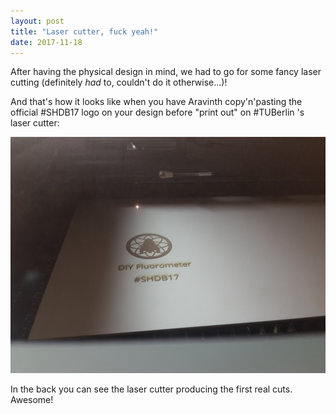 ```yaml
---
layout: post
title: "Laser cutter, fuck yeah!"
date: 2017-11-18
---
```


After having the physical design in mind, we had to go for some fancy laser
cutting (definitely _had_ to, couldn't do it otherwise...)!

And that's how it looks like when you have Aravinth copy'n'pasting the official
#SHDB17 logo on your design before "print out" on #TUBerlin 's laser cutter:

<img src="./docs/images/20171118_150620.jpg" /> 

In the back you can see the laser cutter producing the first real cuts.
Awesome!
